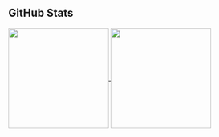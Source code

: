 ## GitHub Stats
<a href="https://portfolio-alpha-ashen-86.vercel.app/">
  <img height=200 align="center" src="https://github-readme-stats.vercel.app/api?username=talipapa&show_icons=true&theme=radical" />
</a>
<a href="https://portfolio-alpha-ashen-86.vercel.app/">
  <img height=200 align="center" src="https://github-readme-stats.vercel.app/api/top-langs/?username=talipapa&hide_progress=true" />
</a>
